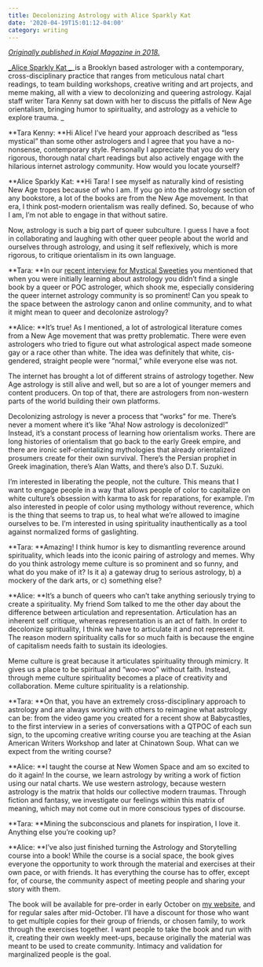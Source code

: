```yaml
---
title: Decolonizing Astrology with Alice Sparkly Kat
date: '2020-04-19T15:01:12-04:00'
category: writing
---
```

[_Originally published in Kajal Magazine in 2018._](https://www.kajalmag.com/decolonizing-astrology-with-alice-sparkly-kat/)

[_Alice Sparkly Kat _](https://www.instagram.com/alicesparklykat/)_is a Brooklyn based astrologer with a contemporary, cross-disciplinary practice that ranges from meticulous natal chart readings, to team building workshops, creative writing and art projects, and meme making, all with a view to decolonizing and queering astrology. Kajal staff writer Tara Kenny sat down with her to discuss the pitfalls of New Age orientalism, bringing humor to spirituality, and astrology as a vehicle to explore trauma. _

**Tara Kenny: **Hi Alice! I’ve heard your approach described as “less mystical” than some other astrologers and I agree that you have a no-nonsense, contemporary style. Personally I appreciate that you do very rigorous, thorough natal chart readings but also actively engage with the hilarious internet astrology community. How would you locate yourself?

**Alice Sparkly Kat: **Hi Tara! I see myself as naturally kind of resisting New Age tropes because of who I am. If you go into the astrology section of any bookstore, a lot of the books are from the New Age movement. In that era, I think post-modern orientalism was really defined. So, because of who I am, I’m not able to engage in that without satire.

Now, astrology is such a big part of queer subculture. I guess I have a foot in collaborating and laughing with other queer people about the world and ourselves through astrology, and using it self reflexively, which is more rigorous, to critique orientalism in its own language.

**Tara: **In our [recent interview for Mystical Sweeties](https://soundcloud.com/tara-kenny-5/alice-sparkly-kat) you mentioned that when you were initially learning about astrology you didn’t find a single book by a queer or POC astrologer, which shook me, especially considering the queer internet astrology community is so prominent! Can you speak to the space between the astrology canon and online community, and to what it might mean to queer and decolonize astrology?

**Alice: **It’s true! As I mentioned, a lot of astrological literature comes from a New Age movement that was pretty problematic. There were even astrologers who tried to figure out what astrological aspect made someone gay or a race other than white. The idea was definitely that white, cis-gendered, straight people were “normal,” while everyone else was not.

The internet has brought a lot of different strains of astrology together. New Age astrology is still alive and well, but so are a lot of younger memers and content producers. On top of that, there are astrologers from non-western parts of the world building their own platforms.

Decolonizing astrology is never a process that “works” for me. There’s never a moment where it’s like “Aha! Now astrology is decolonized!” Instead, it’s a constant process of learning how orientalism works. There are long histories of orientalism that go back to the early Greek empire, and there are ironic self-orientalizing mythologies that already orientalized prosumers create for their own survival. There’s the Persian prophet in Greek imagination, there’s Alan Watts, and there’s also D.T. Suzuki.

I’m interested in liberating the people, not the culture. This means that I want to engage people in a way that allows people of color to capitalize on white culture’s obsession with karma to ask for reparations, for example. I’m also interested in people of color using mythology without reverence, which is the thing that seems to trap us, to heal what we’re allowed to imagine ourselves to be. I’m interested in using spirituality inauthentically as a tool against normalized forms of gaslighting.

**Tara: **Amazing! I think humor is key to dismantling reverence around spirituality, which leads into the iconic pairing of astrology and memes. Why do you think astrology meme culture is so prominent and so funny, and what do you make of it? Is it a) a gateway drug to serious astrology, b) a mockery of the dark arts, or c) something else?

**Alice: **It’s a bunch of queers who can’t take anything seriously trying to create a spirituality. My friend Som talked to me the other day about the difference between articulation and representation. Articulation has an inherent self critique, whereas representation is an act of faith. In order to decolonize spirituality, I think we have to articulate it and not represent it. The reason modern spirituality calls for so much faith is because the engine of capitalism needs faith to sustain its ideologies.

Meme culture is great because it articulates spirituality through mimicry. It gives us a place to be spiritual and “woo-woo” without faith. Instead, through meme culture spirituality becomes a place of creativity and collaboration. Meme culture spirituality is a relationship.

**Tara: **On that, you have an extremely cross-disciplinary approach to astrology and are always working with others to reimagine what astrology can be: from the video game you created for a recent show at Babycastles, to the first interview in a series of conversations with a QTPOC of each sun sign, to the upcoming creative writing course you are teaching at the Asian American Writers Workshop and later at Chinatown Soup. What can we expect from the writing course?

**Alice: **I taught the course at New Women Space and am so excited to do it again! In the course, we learn astrology by writing a work of fiction using our natal charts. We use western astrology, because western astrology is the matrix that holds our collective modern traumas. Through fiction and fantasy, we investigate our feelings within this matrix of meaning, which may not come out in more conscious types of discourse.

**Tara: **Mining the subconscious and planets for inspiration, I love it. Anything else you’re cooking up?

**Alice: **I’ve also just finished turning the Astrology and Storytelling course into a book! While the course is a social space, the book gives everyone the opportunity to work through the material and exercises at their own pace, or with friends. It has everything the course has to offer, except for, of course, the community aspect of meeting people and sharing your story with them.

The book will be available for pre-order in early October on [my website](http://www.alicesparklykat.com/), and for regular sales after mid-October. I’ll have a discount for those who want to get multiple copies for their group of friends, or chosen family, to work through the exercises together. I want people to take the book and run with it, creating their own weekly meet-ups, because originally the material was meant to be used to create community. Intimacy and validation for marginalized people is the goal.
